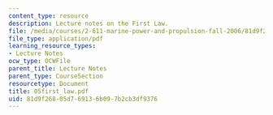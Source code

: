```yaml
---
content_type: resource
description: Lecture notes on the First Law.
file: /media/courses/2-611-marine-power-and-propulsion-fall-2006/81d9f26805d769136b097b2cb3df9376_05first_law.pdf
file_type: application/pdf
learning_resource_types:
- Lecture Notes
ocw_type: OCWFile
parent_title: Lecture Notes
parent_type: CourseSection
resourcetype: Document
title: 05first_law.pdf
uid: 81d9f268-05d7-6913-6b09-7b2cb3df9376
---
```

